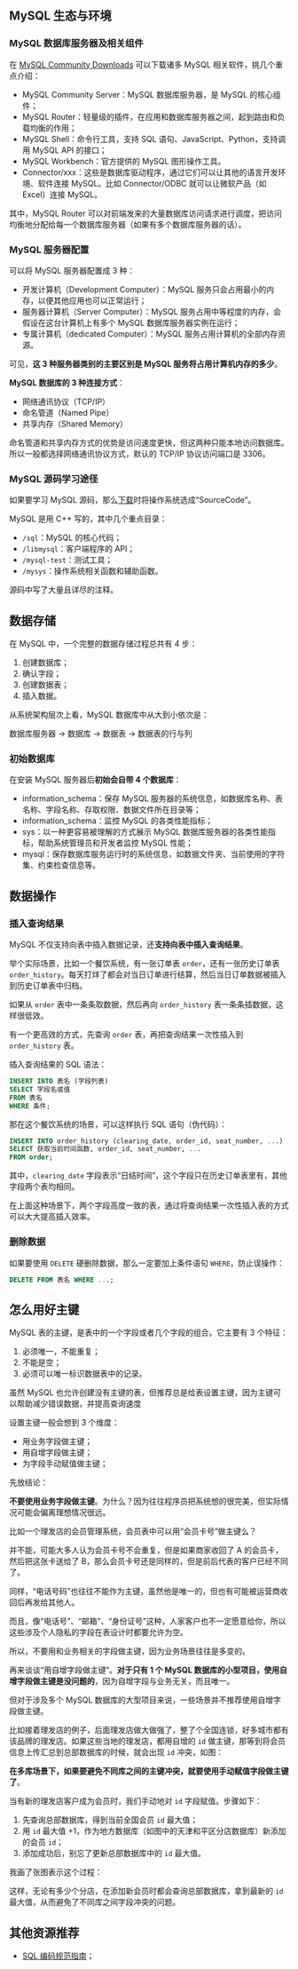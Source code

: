 ## MySQL 生态与环境

### MySQL 数据库服务器及相关组件

在 [MySQL Community Downloads](https://dev.mysql.com/downloads/) 可以下载诸多 MySQL 相关软件，挑几个重点介绍：

* MySQL Community Server：MySQL 数据库服务器，是 MySQL 的核心组件；
* MySQL Router：轻量级的插件，在应用和数据库服务器之间，起到路由和负载均衡的作用；
* MySQL Shell：命令行工具，支持 SQL 语句、JavaScript、Python，支持调用 MySQL API 的接口；
* MySQL Workbench：官方提供的 MySQL 图形操作工具。
* Connector/xxx：这些是数据库驱动程序，通过它们可以让其他的语言开发环境、软件连接 MySQL。比如 Connector/ODBC 就可以让微软产品（如 Excel）连接 MySQL。

其中，MySQL Router 可以对前端发来的大量数据库访问请求进行调度，把访问均衡地分配给每一个数据库服务器（如果有多个数据库服务器的话）。

### MySQL 服务器配置

可以将 MySQL 服务器配置成 3 种：

* 开发计算机（Development Computer）：MySQL 服务只会占用最小的内存，以便其他应用也可以正常运行；
* 服务器计算机（Server Computer）：MySQL 服务占用中等程度的内存，会假设在这台计算机上有多个 MySQL 数据库服务器实例在运行；
* 专属计算机（dedicated Computer）：MySQL 服务占用计算机的全部内存资源。

可见，**这 3 种服务器类别的主要区别是 MySQL 服务将占用计算机内存的多少**。

**MySQL 数据库的 3 种连接方式**：

* 网络通讯协议（TCP/IP）
* 命名管道（Named Pipe）
* 共享内存（Shared Memory）

命名管道和共享内存方式的优势是访问速度更快，但这两种只能本地访问数据库。所以一般都选择网络通讯协议方式，默认的 TCP/IP 协议访问端口是 3306。

### MySQL 源码学习途径

如果要学习 MySQL 源码，那么[下载](https://dev.mysql.com/downloads/mysql/8.0.html)时将操作系统选成“SourceCode”。

MySQL 是用 C++ 写的，其中几个重点目录：

* `/sql`：MySQL 的核心代码；
* `/libmysql`：客户端程序的 API；
* `/mysql-test`：测试工具；
* `/mysys`：操作系统相关函数和辅助函数。

源码中写了大量且详尽的注释。

## 数据存储

在 MySQL 中，一个完整的数据存储过程总共有 4 步：

1. 创建数据库；
2. 确认字段；
3. 创建数据表；
4. 插入数据。

从系统架构层次上看，MySQL 数据库中从大到小依次是：

数据库服务器 -> 数据库 -> 数据表 -> 数据表的行与列

### 初始数据库

在安装 MySQL 服务器后**初始会自带 4 个数据库**：

* information_schema：保存 MySQL 服务器的系统信息，如数据库名称、表名称、字段名称、存取权限、数据文件所在目录等；
* information_schema：监控 MySQL 的各类性能指标；
* sys：以一种更容易被理解的方式展示 MySQL 数据库服务器的各类性能指标，帮助系统管理员和开发者监控 MySQL 性能；
* mysql：保存数据库服务运行时的系统信息，如数据文件夹、当前使用的字符集、约束检查信息等。

## 数据操作

### 插入查询结果

MySQL 不仅支持向表中插入数据记录，还**支持向表中插入查询结果**。

举个实际场景，比如一个餐饮系统，有一张订单表 `order`，还有一张历史订单表 `order_history`。每天打烊了都会对当日订单进行结算，然后当日订单数据被插入到历史订单表中归档。

如果从 `order` 表中一条条取数据，然后再向 `order_history` 表一条条插数据，这样很低效。

有一个更高效的方式，先查询 `order` 表，再把查询结果一次性插入到 `order_history` 表。

插入查询结果的 SQL 语法：

```sql
INSERT INTO 表名 (字段列表)
SELECT 字段名或值
FROM 表名
WHERE 条件;
```

那在这个餐饮系统的场景，可以这样执行 SQL 语句（伪代码）：

```sql
INSERT INTO order_history (clearing_date, order_id, seat_number, ...)
SELECT 获取当前时间函数, order_id, seat_number, ...
FROM order;
```

其中，`clearing_date` 字段表示“日结时间”，这个字段只在历史订单表里有，其他字段两个表均相同。

在上面这种场景下，两个字段高度一致的表，通过将查询结果一次性插入表的方式可以大大提高插入效率。

### 删除数据

如果要使用 `DELETE` 硬删除数据，那么一定要加上条件语句 `WHERE`，防止误操作：

```sql
DELETE FROM 表名 WHERE ...;
```

## 怎么用好主键

MySQL 表的主键，是表中的一个字段或者几个字段的组合。它主要有 3 个特征：

1. 必须唯一，不能重复；
2. 不能是空；
3. 必须可以唯一标识数据表中的记录。

虽然 MySQL 也允许创建没有主键的表，但推荐总是给表设置主键，因为主键可以帮助减少错误数据，并提高查询速度

设置主键一般会想到 3 个维度：

* 用业务字段做主键；
* 用自增字段做主键；
* 为字段手动赋值做主键；

先放结论：

**不要使用业务字段做主键**。为什么？因为往往程序员把系统想的很完美，但实际情况可能会偏离理想情况很远。

比如一个理发店的会员管理系统，会员表中可以用“会员卡号”做主键么？

并不能，可能大多人认为会员卡号不会重复，但是如果商家收回了 A 的会员卡，然后把这张卡送给了 B，那么会员卡号还是同样的，但是前后代表的客户已经不同了。

同样，“电话号码”也往往不能作为主键，虽然他是唯一的，但也有可能被运营商收回后再发给其他人。

而且，像“电话号”、“邮箱”、“身份证号”这种，人家客户也不一定愿意给你，所以这些涉及个人隐私的字段在表设计时都要允许为空。

所以，不要用和业务相关的字段做主键，因为业务场景往往是多变的。

再来谈谈“用自增字段做主键”。**对于只有 1 个 MySQL 数据库的小型项目，使用自增字段做主键是没问题的**，因为自增字段与业务无关，而且唯一。

但对于涉及多个 MySQL 数据库的大型项目来说，一些场景并不推荐使用自增字段做主键。

比如接着理发店的例子，后面理发店做大做强了，整了个全国连锁，好多城市都有该品牌的理发店。如果这些当地的理发店，都用自增的 `id` 做主键，那等到将会员信息上传汇总到总部数据库的时候，就会出现 `id` 冲突，如图：

**在多库场景下，如果要避免不同库之间的主键冲突，就要使用手动赋值字段做主键了**。

当有新的理发店客户成为会员时，我们手动地对 `id` 字段赋值。步骤如下：

1. 先查询总部数据库，得到当前全国会员 `id` 最大值；
2. 用 `id` 最大值 +1，作为地方数据库（如图中的天津和平区分店数据库）新添加的会员 `id`；
3. 添加成功后，别忘了更新总部数据库中的 `id` 最大值。

我画了张图表示这个过程：

这样，无论有多少个分店，在添加新会员时都会查询总部数据库，拿到最新的 `id` 最大值，从而避免了不同库之间字段冲突的问题。

## 其他资源推荐

* [SQL 编码规范指南](https://www.sqlstyle.guide/zh/)；
